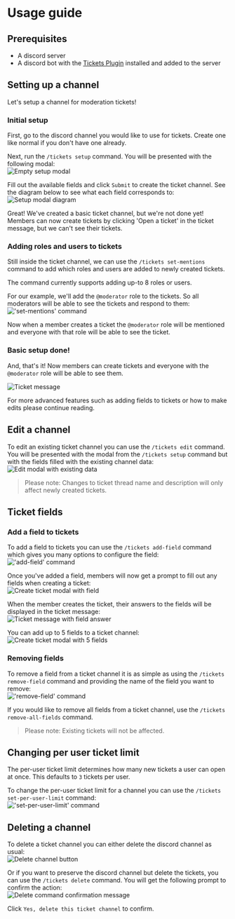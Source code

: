 # Usage guide

## Prerequisites

- A discord server
- A discord bot with the [Tickets Plugin](../README.md) installed and added to the server

## Setting up a channel

Let's setup a channel for moderation tickets!

### Initial setup

First, go to the discord channel you would like to use for tickets. Create one like normal if you don't have one already.

Next, run the `/tickets setup` command. You will be presented with the following modal:  
![Empty setup modal](images/setup-modal-empty.png)

Fill out the available fields and click `Submit` to create the ticket channel. See the diagram below to see what each field corresponds to:  
![Setup modal diagram](./images/setup-modal-diagram.png)

Great! We've created a basic ticket channel, but we're not done yet! Members can now create tickets by clicking 'Open a ticket' in the ticket message, but we can't see their tickets.

### Adding roles and users to tickets

Still inside the ticket channel, we can use the `/tickets set-mentions` command to add which roles and users are added to newly created tickets.

The command currently supports adding up-to 8 roles or users.

For our example, we'll add the `@moderator` role to the tickets. So all moderators will be able to see the tickets and respond to them:  
!['set-mentions' command](./images//set-mentions-command.png)

Now when a member creates a ticket the `@moderator` role will be mentioned and everyone with that role will be able to see the ticket.

### Basic setup done!

And, that's it! Now members can create tickets and everyone with the `@moderator` role will be able to see them.

![Ticket message](./images/basic-ticket-example.png)

For more advanced features such as adding fields to tickets or how to make edits please continue reading.

## Edit a channel

To edit an existing ticket channel you can use the `/tickets edit` command. You will be presented with the modal from the `/tickets setup` command but with the fields filled with the existing channel data:  
![Edit modal with existing data](./images/edit-modal.png)

> Please note: Changes to ticket thread name and description will only affect newly created tickets.

## Ticket fields

### Add a field to tickets

To add a field to tickets you can use the `/tickets add-field` command which gives you many options to configure the field:  
!['add-field' command](./images/add-field-command.png)

Once you've added a field, members will now get a prompt to fill out any fields when creating a ticket:  
![Create ticket modal with field](./images/ticket-modal-one-field.png)

When the member creates the ticket, their answers to the fields will be displayed in the ticket message:  
![Ticket message with field answer](./images/ticket-with-field-example.png)

You can add up to 5 fields to a ticket channel:  
![Create ticket modal with 5 fields](./images/ticket-modal-many-fields.png)

### Removing fields

To remove a field from a ticket channel it is as simple as using the `/tickets remove-field` command and providing the name of the field you want to remove:  
!['remove-field' command](./images/remove-field-command.png)

If you would like to remove all fields from a ticket channel, use the `/tickets remove-all-fields` command.

> Please note: Existing tickets will not be affected.

## Changing per user ticket limit

The per-user ticket limit determines how many new tickets a user can open at once. This defaults to `3` tickets per user.

To change the per-user ticket limit for a channel you can use the `/tickets set-per-user-limit` command:  
!['set-per-user-limit' command](./images/per-user-limit-command.png)

## Deleting a channel

To delete a ticket channel you can either delete the discord channel as usual:  
![Delete channel button](./images/delete-discord-channel.png)

Or if you want to preserve the discord channel but delete the tickets, you can use the `/tickets delete` command. You will get the following prompt to confirm the action:  
![Delete command confirmation message](./images/delete-channel-confirmation.png)

Click `Yes, delete this ticket channel` to confirm.
